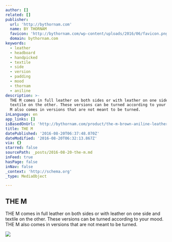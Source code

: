 ```yaml
---
author: []
related: []
publisher:
  url: 'http://bythornam.com'
  name: BY THORNAM
  favicon: 'http://bythornam.com/wp-content/uploads/2016/06/favicon.png'
  domain: bythornam.com
keywords:
  - leather
  - headboard
  - handpicked
  - textile
  - side
  - version
  - padding
  - mood
  - thornam
  - aniline
description: >-
  THE M comes in full leather on both sides or with leather on one side and
  textile on the other. These versions can be turned according to your mood. THE
  M also comes in versions that are not meant to be turned.
inLanguage: en
app_links: []
isBasedOnUrl: 'http://bythornam.com/product/the-m-brown-aniline-leather/'
title: THE M
datePublished: '2016-08-20T06:37:48.070Z'
dateModified: '2016-08-20T06:32:13.867Z'
via: {}
starred: false
sourcePath: _posts/2016-08-20-the-m.md
inFeed: true
hasPage: false
inNav: false
_context: 'http://schema.org'
_type: MediaObject

---
```

<article style=""><h1>THE M</h1><p>THE M comes in full leather on both sides or with leather on one side and textile on the other. These versions can be turned according to your mood. THE M also comes in versions that are not meant to be turned.</p><img src="http://bythornam.com/wp-content/uploads/2016/06/ByThornam_07_cropped_web.jpg" /></article>